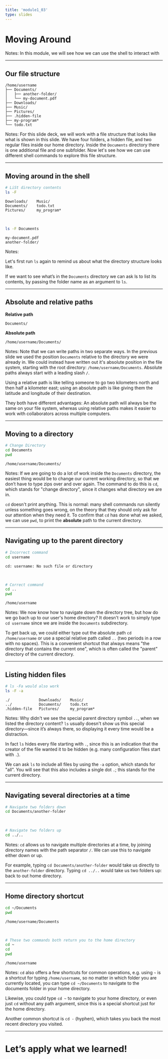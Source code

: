 ```yaml
---
title: 'module1_03'
type: slides
---
```


# Moving Around

Notes: In this module,
we will see how we can use the shell to interact with 

---

## Our file structure

```
/home/username
├── Documents/
│   ├── another-folder/
│   └── my-document.pdf
├── Downloads/
├── Music/
├── Pictures/
├── .hidden-file
├── my-program*
└── todo.txt
```

Notes:
For this slide deck,
we will work with a file structure that looks like what is shown in this slide.
We have four folders, a hidden file, and two regular files inside our home directory.
Inside the `Documents` directory there is one additional file and one subfolder.
Now let's see how we can use different shell commands to explore this file structure.

---

## Moving around in the shell

```sh
# LiSt directory contents
ls -F
```

```out
Downloads/    Music/
Documents/    todo.txt
Pictures/     my_program*
```

<br>

```sh
ls -F Documents
```

```out
my-document.pdf
another-folder/
```

Notes:

Let's first run `ls` again to remind us about what the directory structure looks like.

If we want to see what’s in the `Documents` directory we can ask ls to list its contents,
by passing the folder name as an argument to `ls`.

---

## Absolute and relative paths

**Relative path**

```
Documents/
```

**Absolute path**

```
/home/username/Documents/
```

Notes:
Note that we can write paths in two separate ways.
In the previous slide we used the position `Documents` relative to the directory we were already in.
We could instead have written out it's absolute position in the file system,
starting with the root directory:
`/home/username/Documents`.
Absolute paths always start with a leading slash `/`.

Using a relative path is like telling someone to go two kilometers north and then half a kilometer east;
using an absolute path is like giving them the latitude and longitude of their destination.

They both have different advantages:
An absolute path will always be the same on your file system,
whereas using relative paths makes it easier to work with collaborators across multiple computers.

---

## Moving to a directory

```sh
# Change Directory
cd Documents
pwd
```

```out
/home/username/Documents/
```

Notes:
If we are going to do a lot of work inside the `Documents` directory,
the easiest thing would be to change our current working directory,
so that we don’t have to type zips over and over again.
The command to do this is `cd`,
which stands for "change directory",
since it changes what directory we are in.

`cd` doesn't print anything.
This is normal:
many shell commands run silently unless something goes wrong,
on the theory that they should only ask for our attention when they need it.
To confirm that `cd` has done what we asked,
we can use `pwd`,
to print the **absolute** path to the current directory.

---

## Navigating up to the parent directory

```sh
# Incorrect command
cd username
```

```out
cd: username: No such file or directory
```

<br>

```sh
# Correct command
cd ..
pwd
```

```out
/home/username
```

Notes:
We now know how to navigate down the directory tree,
but how do we go bach up to our user's home directory?
It doesn't work to simply type `cd username` since we are inside the `Documents` subdirectory.

To get back up,
we could either type out the absolute path `cd /home/username` or use a special relative path called `..`
(two periods in a row with no spaces).
This is a convenient shortcut that always means "the directory that contains the current one",
which is often called the "parent" directory of the current directory.

---

## Listing hidden files

```sh
# ls -Fa would also work
ls -F -a
```

```out
./             Downloads/    Music/
../            Documents/    todo.txt
.hidden-file   Pictures/     my_program*
```

Notes:
Why didn't we see the special parent directory symbol `..`,
when we listed the directory content?
`ls` usually doesn't show us this special directory—since it’s always there,
so displaying it every time would be a distraction.

In fact `ls` hides every file starting with `.`,
since this is an indication that the creator of the file wanted it to be hidden
(e.g. many configuration files start with `.`).

We can ask `ls` to include all files by using the `-a` option,
which stands for "all".
You will see that this also includes a single dot `.`;
this stands for the current directory.

---

## Navigating several directories at a time

```sh
# Navigate two folders down
cd Documents/another-folder
```

<br>

```sh
# Navigate two folders up
cd ../..
```

Notes:
`cd` allows us to navigate multiple directories at a time,
by joining directory names with the path separator `/`.
We can use this to navigate either down or up.

For example,
typing `cd Documents/another-folder`
would take us directly to the `another-folder` directory.
Typing `cd ../..`
would take us two folders up:
back to out home directory.

---

## Home directory shortcut

```sh
cd ~/Documents
pwd
```

```out
/home/username/Documents
```

<br>

```sh
# These two commands both return you to the home directory
cd ~
cd
pwd
```

```out
/home/username
```


Notes:
`cd` also offers a few shortcuts for common operations,
e.g. using `~` is a shortcut for typing `/home/username`,
so no matter in which folder you are currently located,
you can type `cd ~/Documents` to navigate to the documents folder in your home directory.

Likewise, you could type `cd ~` to navigate to your home directory,
or even just `cd` without any path argument,
since this is a special shortcut just for the home directory.

Another common shortcut is `cd -` (hyphen),
which takes you back the most recent directory you visited.

---

# Let’s apply what we learned!
